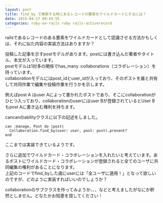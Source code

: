 ```yaml
---
layout: post
title: find_by で検索する時にあるレコードの要素をワイルドカードとするには？
date: 2015-04-27 09:43:55
categories: ruby-on-rails ruby rails-activerecord
---
```

<p>railsであるレコードのある要素をワイルドカードとして認識させる方法かもしくは、それに似た内容の実装方法はありますか？</p>

<p>投稿した記事を示すpostモデルがあります。postには書き込んだ著者やタイトル、本文が入っています。<br>
postモデルは1対多の関係でhas_many :collaborations（コラボレーション）を持っています。<br>
collaborationモデルにはpost_idとuser_idが入っており、そのポストを誰と共有して共同作業で編集や投稿作業を行うかを示します。</p>

<p>例えばpost A はuser Aによって書かれたポストであり、そこにcollaborationがひとつ入っており、collaborationのuserにはuser Bが登録されているとUser Bもpost Aに書き込む権利を持ちます。</p>

<p>cancanのabilityクラスに以下の記述をしました。</p>

<pre><code>can :manage, Post do |post|
  Collaboration.find_by(user: user, post: post).present?
end
</code></pre>

<p>ここまでは実装できているようです。</p>

<p>さらに追加でワイルドカード・コラボレーションを入れたいと考えています。あるポストにワイルドカード・コラボレーションが登録されると全てのユーザに共同編集の権利があることになります。<br>
上記のコードでfind_byした歳にuserには「全ユーザに適用！」となって欲しいのですが、どのように実装すればいいのでしょうか？</p>

<p>collaborationのサブクラスを作ってみようか、、、などと考えましたがなにか釈然としません。どなたかお知恵を貸してください！</p>
